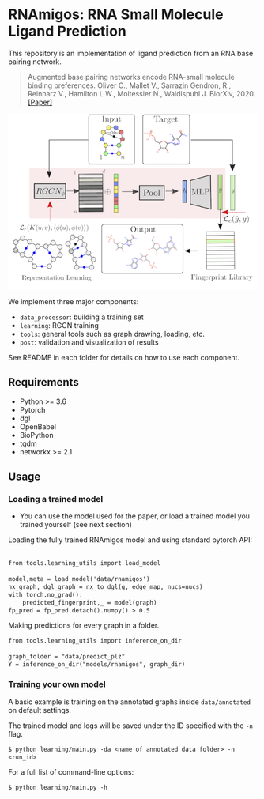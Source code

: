 # RNAmigos: RNA Small Molecule Ligand Prediction

This repository is an implementation of ligand prediction from an RNA base pairing network.

> Augmented base pairing networks encode RNA-small molecule binding preferences. 
> Oliver C., Mallet V., Sarrazin Gendron, R., Reinharz V., Hamilton L W., Moitessier N., Waldispuhl J.
> BiorXiv, 2020.
> [[Paper]](https://www.biorxiv.org/content/10.1101/701326v3)


![](images/rnamigos.png)

We implement three major components:

* `data_processor`: building a training set
* `learning`: RGCN training
* `tools`: general tools such as graph drawing, loading, etc.
* `post`: validation and visualization of results 

See README in each folder for details on how to use each component.

## Requirements

* Python >= 3.6
* Pytorch
* dgl
* OpenBabel
* BioPython
* tqdm
* networkx >= 2.1


## Usage

### Loading a trained model 


* You can use the model used for the paper, or load a trained model you trained yourself (see next section)

Loading the fully trained RNAmigos model and using standard pytorch API:

```

from tools.learning_utils import load_model

model,meta = load_model('data/rnamigos')
nx_graph, dgl_graph = nx_to_dgl(g, edge_map, nucs=nucs)
with torch.no_grad():
	predicted_fingerprint,_ = model(graph)
fp_pred = fp_pred.detach().numpy() > 0.5
```

Making predictions for every graph in a folder.

```
from tools.learning_utils import inference_on_dir

graph_folder = "data/predict_plz"
Y = inference_on_dir("models/rnamigos", graph_dir)
```

### Training your own model

A basic example is training on the annotated graphs inside `data/annotated` on default settings.

The trained model and logs will be saved under the ID specified with the `-n` flag.

```
$ python learning/main.py -da <name of annotated data folder> -n <run_id>
```

For a full list of command-line options:

```
$ python learning/main.py -h
```


